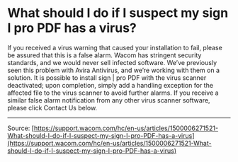 # What should I do if I suspect my sign I pro PDF has a virus?

If you received a virus warning that caused your installation to fail, please be assured that this is a false alarm. Wacom has stringent security standards, and we would never sell infected software. We’ve previously seen this problem with Avira Antivirus, and we’re working with them on a solution. It is possible to install sign | pro PDF with the virus scanner deactivated; upon completion, simply add a handling exception for the affected file to the virus scanner to avoid further alarms. If you receive a similar false alarm notification from any other virus scanner software, please click Contact Us below.

---
Source: [https://support.wacom.com/hc/en-us/articles/1500006271521-What-should-I-do-if-I-suspect-my-sign-I-pro-PDF-has-a-virus](https://support.wacom.com/hc/en-us/articles/1500006271521-What-should-I-do-if-I-suspect-my-sign-I-pro-PDF-has-a-virus)
